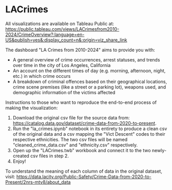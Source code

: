 # LACrimes

All visualizations are available on Tableau Public at: https://public.tableau.com/views/LACrimesfrom2010-2024/CrimeOverview?:language=en-US&publish=yes&:display_count=n&:origin=viz_share_link

The dashboard "LA Crimes from 2010-2024" aims to provide you with:
* A general overview of crime occurrences, arrest statuses, and trends over time in the city of Los Angeles, California
* An account on the different times of day (e.g. morning, afternoon, night, etc.) in which crime occurs
* A breakdown of criminal offences based on their geographical locations, crime scene premises (like a street or a parking lot), weapons used, and demographic information of the victims affected

Instructions to those who want to reproduce the end-to-end process of making the visualization:
1. Download the original csv file for the source data from: https://catalog.data.gov/dataset/crime-data-from-2020-to-present.
2. Run the "la_crimes.ipynb" notebook in its entirety to produce a clean csv of the original data and a csv mapping the "Vict Descent" codes to their respective ethnicities. The two csv files will be named "cleaned_crime_data.csv" and "ethnicity.csv" respectively.
3. Open up the "LACrimes.twb" workbook and connect it to the two newly-created csv files in step 2.
4. Enjoy!

To understand the meaning of each column of data in the original dataset, visit: https://data.lacity.org/Public-Safety/Crime-Data-from-2020-to-Present/2nrs-mtv8/about_data
